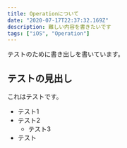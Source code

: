 ```yaml
---
title: Operationについて
date: "2020-07-17T22:37:32.169Z"
description: 難しい内容を書きたいです
tags: ["iOS", "Operation"]
---
```


テストのために書き出しを書いています。

## テストの見出し

これはテストです。

- テスト1
- テスト2
  - テスト3
- テスト
